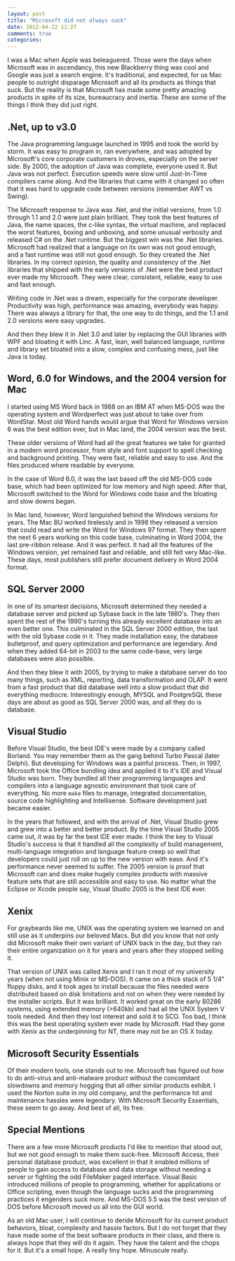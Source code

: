 ```yaml
---
layout: post
title: "Microsoft did not always suck"
date: 2012-04-22 11:27
comments: true
categories: 
---
```


I was a Mac when Apple was beleaguered. Those were the days when Microsoft was in ascendancy, this new Blackberry thing was cool and Google was just a search engine. It's traditional, and expected, for us Mac people to outright disparage Microsoft and all its products as things that suck. But the reality is that Microsoft has made some pretty amazing products in spite of its size, bureaucracy and inertia. These are some of the things I think they did just right.

<!--more-->

## .Net, up to v3.0

The Java programming language launched in 1995 and took the world by storm. It was easy to program in, ran everywhere, and was adopted by Microsoft's core corporate customers in droves, especially on the server side. By 2000, the adoption of Java was complete, everyone used it. But Java was not perfect. Execution speeds were slow until Just-In-Time compilers came along. And the libraries that came with it changed so often that it was hard to upgrade code between versions (remember AWT vs Swing).

The Microsoft response to Java was .Net, and the initial versions, from 1.0 through 1.1 and 2.0 were just plain brilliant. They took the best features of Java, the name spaces, the c-like syntax, the virtual machine, and replaced the worst features, boxing and unboxing, and some unusual verbosity and released C# on the .Net runtime. But the biggest win was the .Net libraries. Microsoft had realized that a language on its own was not good enough, and a fast runtime was still not good enough. So they created the .Net libraries. In my correct opinion, the quality and consistency of the .Net libraries that shipped with the early versions of .Net were the best product ever made my Microsoft. They were clear, consistent, reliable, easy to use and fast enough.

Writing code in .Net was a dream, especially for the corporate developer. Productivity was high, performance was amazing, everybody was happy. There was always a library for that, the one way to do things, and the 1.1 and 2.0 versions were easy upgrades.

And then they blew it in .Net 3.0 and later by replacing the GUI libraries with WPF and bloating it with Linc. A fast, lean, well balanced language, runtime and library set bloated into a slow, complex and confusing mess, just like Java is today.

## Word, 6.0 for Windows, and the 2004 version for Mac

I started using MS Word back in 1988 on an IBM AT when MS-DOS was the operating system and Wordperfect was just about to take over from WordStar. Most old Word hands would argue that Word for Windows version 6 was the best edition ever, but in Mac land, the 2004 version was the best.

These older versions of Word had all the great features we take for granted in a modern word processor, from style and font support to spell checking and background printing. They were fast, reliable and easy to use. And the files produced where readable by everyone.

In the case of Word 6.0, it was the last based off the old MS-DOS code base, which had been optimized for low memory and high speed. After that, Microsoft switched to the Word for Windows code base and the bloating and slow downs began.

In Mac land, however, Word languished behind the Windows versions for years. The Mac BU worked tirelessly and in 1998 they released a version that could read and write the Word for Windows 97 format. They then spent the next 6 years  working on this code base, culminating in Word 2004, the last pre-ribbon release. And it was perfect. It had all the features of the Windows version, yet remained fast and reliable, and still felt very Mac-like. These days, most publishers still prefer document delivery in Word 2004 format.

## SQL Server 2000

In one of its smartest decisions, Microsoft determined they needed a database server and picked up Sybase back in the late 1980's. They then spent the rest of the 1990's turning this already excellent database into an even better one. This culminated in the SQL Server 2000 edition, the last with the old Sybase code in it. They made installation easy, the database bulletproof, and query optimization and performance are legendary. And when they added 64-bit in 2003 to the same code-base, very large databases were also possible.

And then they blew it with 2005, by trying to make a database server do too many things, such as XML, reporting, data transformation and OLAP. It went from a fast product that did database well into a slow product that did everything mediocre. Interestingly enough, MYSQL and PostgreSQL these days are about as good as SQL Server 2000 was, and all they do is database.

## Visual Studio

Before Visual Studio, the best IDE's were made by a company called Borland. You may remember them as the gang behind Turbo Pascal (later Delphi). But developing for Windows was a painful process. Then, in 1997, Microsoft took the Office bundling idea and applied it to it's IDE and Visual Studio was born. They bundled all their programming languages and compilers into a language agnostic environment that took care of everything. No more `make` files to manage, integrated documentation, source code highlighting and Intellisense. Software development just became easier.

In the years that followed, and with the arrival of .Net, Visual Studio grew and grew into a better and better product. By the time Visual Studio 2005 came out, it was by far the best IDE ever made. I think the key to Visual Studio's success is that it handled all the complexity of build management, multi-language integration and language feature creep so well that developers could just roll on up to the new version with ease. And it's performance never seemed to suffer. The 2005 version is proof that Microsoft can and does make hugely complex products with massive feature sets that are still accessible and easy to use. No matter what the Eclipse or Xcode people say, Visual Studio 2005 is the best IDE ever.

## Xenix

For graybeards like me, UNIX was the operating system we learned on and still use as it underpins our beloved Macs. But did you know that not only did Microsoft make their own variant of UNIX back in the day, but they ran their entire organization on it for years and years after they stopped selling it.

That version of UNIX was called Xenix and I ran it most of my university years (when not using Minix or MS-DOS). It came on a thick stack of 5 1/4" floppy disks, and it took ages to install because the files needed were distributed based on disk limitations and not on when they were needed by the installer scripts. But it was brilliant. It worked great on the early 80286 systems, using extended memory (>640kb) and had all the UNIX System V tools needed. And then they lost interest and sold it to SCO. Too bad, I think this was the best operating system ever made by Microsoft. Had they gone with Xenix as the underpinning for NT, there may not be an OS X today.

## Microsoft Security Essentials

Of their modern tools, one stands out to me. Microsoft has figured out how to do anti-virus and anti-malware product without the concomitant slowdowns and memory hogging that all other similar products exhibit. I used the Norton suite in my old company, and the performance hit and maintenance hassles were legendary. With Microsoft Security Essentials, these seem to go away. And best of all, its free.

## Special Mentions

There are a few more Microsoft products I'd like to mention that stood out, but we not good enough to make them suck-free. Microsoft Access, their personal database product, was excellent in that it enabled millions of people to gain access to database and data storage without needing a server or fighting the odd FileMaker paged interface. Visual Basic introduced millions of people to programming, whether for applications or Office scripting, even though the language sucks and the programming practices it engenders suck more. And MS-DOS 5.5 was the best version of DOS before Microsoft moved us all into the GUI world.

As an old Mac user, I will continue to deride Microsoft for its current product behaviors, bloat, complexity and hassle factors. But I do not forget that they have made some of the best software products in their class, and there is always hope that they will do it again. They have the talent and the chops for it. But it's a small hope. A really tiny hope. Minuscule really.
